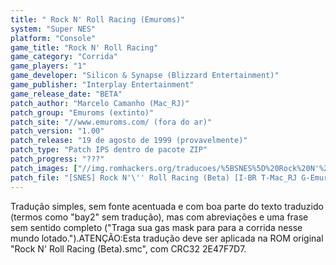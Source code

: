 ```yaml
---
title: " Rock N' Roll Racing (Emuroms)"
system: "Super NES"
platform: "Console"
game_title: "Rock N' Roll Racing"
game_category: "Corrida"
game_players: "1"
game_developer: "Silicon & Synapse (Blizzard Entertainment)"
game_publisher: "Interplay Entertainment"
game_release_date: "BETA"
patch_author: "Marcelo Camanho (Mac_RJ)"
patch_group: "Emuroms (extinto)"
patch_site: "//www.emuroms.com/ (fora do ar)"
patch_version: "1.00"
patch_release: "19 de agosto de 1999 (provavelmente)"
patch_type: "Patch IPS dentro de pacote ZIP"
patch_progress: "???"
patch_images: ["//img.romhackers.org/traducoes/%5BSNES%5D%20Rock%20N'%20Roll%20Racing%20-%201.png","//img.romhackers.org/traducoes/%5BSNES%5D%20Rock%20N'%20Roll%20Racing%20-%20Emuroms%20-%202.png","//img.romhackers.org/traducoes/%5BSNES%5D%20Rock%20N'%20Roll%20Racing%20-%20Emuroms%20-%203.png"]
patch_file: "[SNES] Rock N'\'' Roll Racing (Beta) [I-BR T-Mac_RJ G-Emuroms V-1.00 A-1999].zip"
---
```

Tradução simples, sem fonte acentuada e com boa parte do texto traduzido (termos como "bay2" sem tradução), mas com abreviações e uma frase sem sentido completo ("Traga sua gas mask para para a corrida nesse mundo lotado.").ATENÇÃO:Esta tradução deve ser aplicada na ROM original "Rock N' Roll Racing (Beta).smc", com CRC32 2E47F7D7.